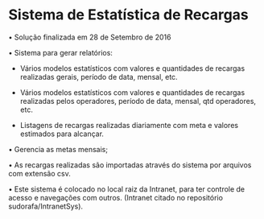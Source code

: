 # Sistema de Estatística de Recargas

•	Solução finalizada em 28 de Setembro de 2016

•	Sistema para gerar relatórios:
  - Vários modelos estatísticos com valores e quantidades de recargas realizadas gerais, período de data, mensal, etc.
  
  - Vários modelos estatísticos com valores e quantidades de recargas realizadas pelos operadores, período de data, mensal, qtd operadores, etc.
  
   - Listagens de recargas realizadas diariamente com meta e valores estimados para alcançar.
  
•	Gerencia as metas mensais;

•	As recargas realizadas são importadas através do sistema por arquivos com extensão csv.

•	Este sistema é colocado no local raiz da Intranet, para ter controle de acesso e navegações com outros. (Intranet citado no repositório sudorafa/IntranetSys).
